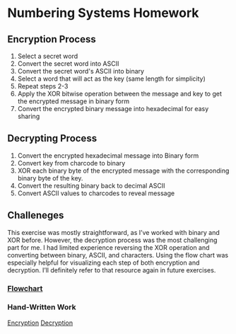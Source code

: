 # Numbering Systems Homework
## Encryption Process
1. Select a secret word
2. Convert the secret word into ASCII
3. Convert the secret word's ASCII into binary
4. Select a word that will act as the key (same length for simplicity)
5. Repeat steps 2-3
6. Apply the XOR bitwise operation between the message and key to get the encrypted message in binary form
7. Convert the encrypted binary message into hexadecimal for easy sharing


 ## Decrypting Process
1. Convert the encrypted hexadecimal message into Binary form
2. Convert key from charcode to binary
3. XOR each binary byte of the encrypted message with the corresponding binary byte of the key.
4. Convert the resulting binary back to decimal ASCII
5. Convert ASCII values to charcodes to reveal message

## Challeneges
This exercise was mostly straightforward, as I’ve worked with binary and XOR before. However, the decryption process was the most challenging part for me. I had limited experience reversing the XOR operation and converting between binary, ASCII, and characters. Using the flow chart was especially helpful for visualizing each step of both encryption and decryption. I’ll definitely refer to that resource again in future exercises.

### [Flowchart](images/numberingSystem.jpg)

### Hand-Written Work
[Encryption](images/num1.jpg)
[Decryption](images/num2.jpg)

